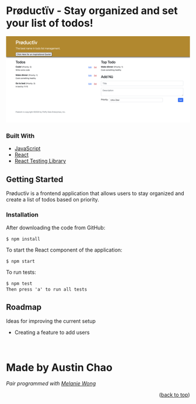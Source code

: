 <div id="top"></div>


<!-- ABOUT THE PROJECT -->
# Prøductïv - Stay organized and set your list of todos!
![image](/public/Screen%20Shot%202022-06-22%20at%203.12.26%20PM.png)




### Built With
* [JavaScript](https://developer.mozilla.org/en-US/docs/Web/JavaScript)
* [React](https://reactjs.org/docs/getting-started.html)
* [React Testing Library](https://testing-library.com/docs/react-testing-library/intro/)



<!-- GETTING STARTED -->
## Getting Started

Prøductïv is a frontend application that allows users to stay organized and create a list of todos based on priority.


### Installation

After downloading the code from GitHub:

    $ npm install

To start the React component of the application:

    $ npm start

To run tests:

    $ npm test
    Then press 'a' to run all tests



<!-- ROADMAP -->
## Roadmap

Ideas for improving the current setup

- Creating a feature to add users


<br>

# Made by Austin Chao
*Pair programmed with [Melanie Wong](https://github.com/melawong)*

<p align="right">(<a href="#top">back to top</a>)</p>

